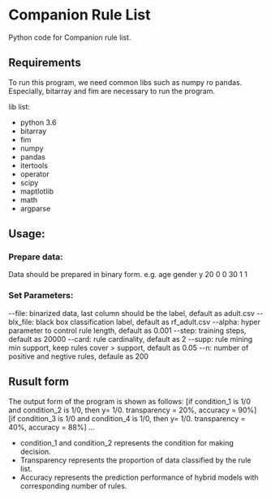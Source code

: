 # Companion Rule List
Python code for Companion rule list. 

## Requirements
To run this program, we need common libs such as numpy ro pandas.
Especially, bitarray and fim are necessary to run the program.

lib list:
* python 3.6
* bitarray
* fim
* numpy
* pandas
* itertools
* operator
* scipy
* maptlotlib
* math
* argparse

## Usage:
### Prepare data:
Data should be prepared in binary form. e.g.
age   gender  y
20    0       0
30    1       1

### Set Parameters:
--file: binarized data, last column should be the label, default as adult.csv
--blx_file: black box classification label, default as rf_adult.csv
--alpha: hyper parameter to control rule length, default as 0.001
--step: training steps, default as 20000
--card: rule cardinality, default as 2
--supp: rule mining min support, keep rules cover > support, default as 0.05
--n: number of positive and negtive rules, defaule as 200

## Rusult form
The output form of the program is shown as follows:
[if condition_1 is 1/0 and condition_2 is 1/0, then y= 1/0. transparency = 20%, accuracy = 90%]
[if condition_3 is 1/0 and condition_4 is 1/0, then y= 1/0. transparency = 40%, accuracy = 88%]
...

* condition_1 and condition_2 represents the condition for making decision. 
* Transparency represents the proportion of data classified by the rule list.
* Accuracy represents the prediction performance of hybrid models with corresponding number of rules.
